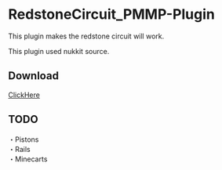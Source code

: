 # RedstoneCircuit_PMMP-Plugin
This plugin makes the redstone circuit will work.

This plugin used nukkit source.

## Download
[ClickHere](https://github.com/tedo0627/RedstoneCircuit_PMMP-Plugin/releases/download/1.0.1/RedstoneCircuit_v1.0.1.phar)

## TODO
・Pistons<br>
・Rails<br>
・Minecarts<br>
